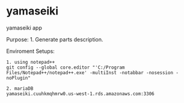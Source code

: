 # yamaseiki
yamaseiki app

Purpose:
	1. Generate parts description.
	
	
	
	
Enviroment Setups:

	1. using notepad++
	git config --global core.editor "'C:/Program Files/Notepad++/notepad++.exe' -multiInst -notabbar -nosession -noPlugin"
	
	2. mariaDB
	yamaseiki.cuuhkmqhmrw0.us-west-1.rds.amazonaws.com:3306
